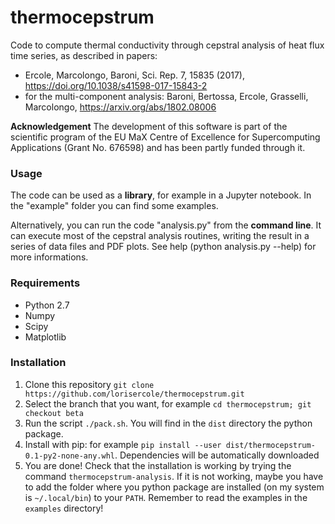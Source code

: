 # thermocepstrum
Code to compute thermal conductivity through cepstral analysis of heat flux time series, as described in papers:
 - Ercole, Marcolongo, Baroni, Sci. Rep. 7, 15835 (2017), https://doi.org/10.1038/s41598-017-15843-2
 - for the multi-component analysis:  Baroni, Bertossa, Ercole, Grasselli, Marcolongo, https://arxiv.org/abs/1802.08006

**Acknowledgement**  The development of this software is part of the scientific program of the EU MaX Centre of Excellence for Supercomputing Applications (Grant No. 676598) and has been partly funded through it.

### Usage
The code can be used as a **library**, for example in a Jupyter notebook. 
In the "example" folder you can find some examples. 

Alternatively, you can run the code "analysis.py" from the **command line**.
It can execute most of the cepstral analysis routines, writing the result in a series of data files and PDF plots.
See help (python analysis.py --help) for more informations.

### Requirements
 - Python 2.7
 - Numpy
 - Scipy
 - Matplotlib

### Installation
  1. Clone this repository ```git clone https://github.com/lorisercole/thermocepstrum.git```
  2. Select the branch that you want, for example ```cd thermocepstrum; git checkout beta```
  3. Run the script ```./pack.sh```. You will find in the ```dist``` directory the python package.
  4. Install with pip: for example ```pip install --user dist/thermocepstrum-0.1-py2-none-any.whl```. Dependencies will be automatically downloaded
  5. You are done! Check that the installation is working by trying the command ```thermocepstrum-analysis```. If it is not working, maybe you have to add the folder where you python package are installed (on my system is ```~/.local/bin```) to your ```PATH```. Remember to read the examples in the ```examples``` directory!